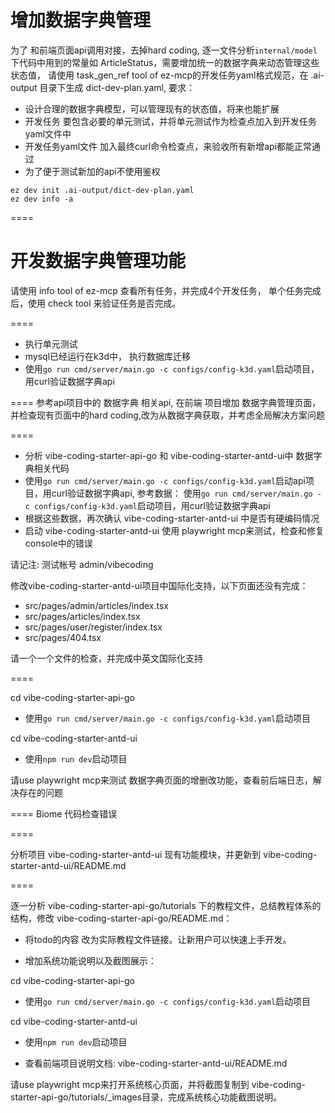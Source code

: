 # 增加数据字典管理
为了 和前端页面api调用对接，去掉hard coding,
逐一文件分析`internal/model`下代码中用到的常量如 ArticleStatus，需要增加统一的数据字典来动态管理这些状态值，
请使用 task_gen_ref tool of ez-mcp的开发任务yaml格式规范，在 .ai-output 目录下生成 dict-dev-plan.yaml, 要求：
- 设计合理的数据字典模型，可以管理现有的状态值，将来也能扩展
- 开发任务 要包含必要的单元测试，并将单元测试作为检查点加入到开发任务yaml文件中
- 开发任务yaml文件 加入最终curl命令检查点，来验收所有新增api都能正常通过
- 为了便于测试新加的api不使用鉴权

```
ez dev init .ai-output/dict-dev-plan.yaml
ez dev info -a
```
====
# 开发数据字典管理功能

请使用 info tool of ez-mcp 查看所有任务，并完成4个开发任务， 单个任务完成后，使用 check tool 来验证任务是否完成。

====
- 执行单元测试
- mysql已经运行在k3d中， 执行数据库迁移
- 使用`go run cmd/server/main.go -c configs/config-k3d.yaml`启动项目，用curl验证数据字典api

====
参考api项目中的 数据字典 相关api, 在前端 项目增加 数据字典管理页面，并检查现有页面中的hard coding,改为从数据字典获取，并考虑全局解决方案问题

====
- 分析 vibe-coding-starter-api-go 和 vibe-coding-starter-antd-ui中 数据字典相关代码
- 使用`go run cmd/server/main.go -c configs/config-k3d.yaml`启动api项目，用curl验证数据字典api, 参考数据： 使用`go run cmd/server/main.go -c configs/config-k3d.yaml`启动项目，用curl验证数据字典api
-  根据这些数据，再次确认 vibe-coding-starter-antd-ui 中是否有硬编码情况
- 启动 vibe-coding-starter-antd-ui 使用 playwright mcp来测试，检查和修复console中的错误

请记注: 测试帐号 admin/vibecoding

修改vibe-coding-starter-antd-ui项目中国际化支持，以下页面还没有完成：
- src/pages/admin/articles/index.tsx
- src/pages/articles/index.tsx
- src/pages/user/register/index.tsx
- src/pages/404.tsx

请一个一个文件的检查，并完成中英文国际化支持

====

cd vibe-coding-starter-api-go
- 使用`go run cmd/server/main.go -c configs/config-k3d.yaml`启动项目

cd vibe-coding-starter-antd-ui
- 使用`npm run dev`启动项目

请use playwright mcp来测试 数据字典页面的增删改功能，查看前后端日志，解决存在的问题


====
Biome 代码检查错误

====

分析项目 vibe-coding-starter-antd-ui 现有功能模块，并更新到 vibe-coding-starter-antd-ui/README.md

====

逐一分析 vibe-coding-starter-api-go/tutorials 下的教程文件，总结教程体系的结构，修改 vibe-coding-starter-api-go/README.md：
- 将todo的内容 改为实际教程文件链接。让新用户可以快速上手开发。


- 增加系统功能说明以及截图展示：

cd vibe-coding-starter-api-go
- 使用`go run cmd/server/main.go -c configs/config-k3d.yaml`启动项目

cd vibe-coding-starter-antd-ui
- 使用`npm run dev`启动项目

- 查看前端项目说明文档: vibe-coding-starter-antd-ui/README.md


请use playwright mcp来打开系统核心页面，并将截图复制到 vibe-coding-starter-api-go/tutorials/_images目录，完成系统核心功能截图说明。
